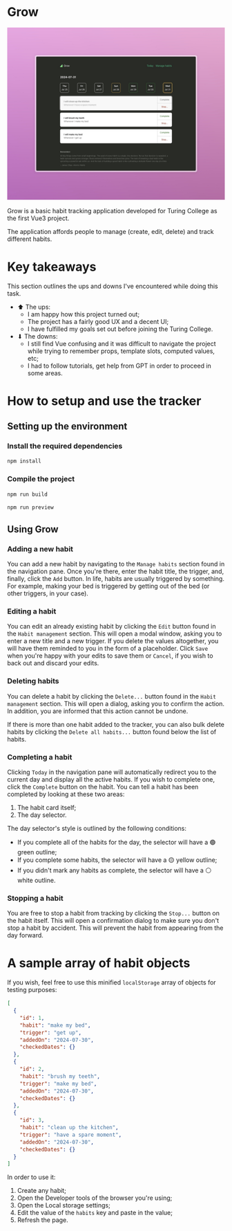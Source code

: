 # Grow

![The Grow habit tracker](/public/Grow.jpeg 'Grow')

Grow is a basic habit tracking application developed for Turing College as the first Vue3 project.

The application affords people to manage (create, edit, delete) and track different habits.

# Key takeaways

This section outlines the ups and downs I've encountered while doing this task.

- ⬆ The ups:
  - I am happy how this project turned out;
  - The project has a fairly good UX and a decent UI;
  - I have fulfilled my goals set out before joining the Turing College.
- ⬇ The downs:
  - I still find Vue confusing and it was difficult to navigate the project while trying to remember props, template slots, computed values, etc;
  - I had to follow tutorials, get help from GPT in order to proceed in some areas.

# How to setup and use the tracker

## Setting up the environment

### Install the required dependencies

```sh
npm install
```

### Compile the project

```sh
npm run build
```

```sh
npm run preview
```

## Using Grow

### Adding a new habit

You can add a new habit by navigating to the `Manage habits` section found in the navigation pane. Once you're there, enter the habit title, the trigger, and, finally, click the `Add` button.
In life, habits are usually triggered by something. For example, making your bed is triggered by getting out of the bed (or other triggers, in your case).

### Editing a habit

You can edit an already existing habit by clicking the `Edit` button found in the `Habit management` section. This will open a modal window, asking you to enter a new title and a new trigger. If you delete the values altogether, you will have them reminded to you in the form of a placeholder. Click `Save` when you're happy with your edits to save them or `Cancel`, if you wish to back out and discard your edits.

### Deleting habits

You can delete a habit by clicking the `Delete...` button found in the `Habit management` section. This will open a dialog, asking you to confirm the action. In addition, you are informed that this action cannot be undone.

If there is more than one habit added to the tracker, you can also bulk delete habits by clicking the `Delete all habits...` button found below the list of habits.

### Completing a habit

Clicking `Today` in the navigation pane will automatically redirect you to the current day and display all the active habits. If you wish to complete one, click the `Complete` button on the habit. You can tell a habit has been completed by looking at these two areas:

1. The habit card itself;
2. The day selector.

The day selector's style is outlined by the following conditions:

- If you complete all of the habits for the day, the selector will have a 🟢 green outline;
- If you complete some habits, the selector will have a 🟡 yellow outline;
- If you didn't mark any habits as complete, the selector will have a ⚪️ white outline.

### Stopping a habit

You are free to stop a habit from tracking by clicking the `Stop...` button on the habit itself. This will open a confirmation dialog to make sure you don't stop a habit by accident. This will prevent the habit from appearing from the day forward.

# A sample array of habit objects

If you wish, feel free to use this minified `localStorage` array of objects for testing purposes:

```json
[
  {
    "id": 1,
    "habit": "make my bed",
    "trigger": "get up",
    "addedOn": "2024-07-30",
    "checkedDates": {}
  },
  {
    "id": 2,
    "habit": "brush my teeth",
    "trigger": "make my bed",
    "addedOn": "2024-07-30",
    "checkedDates": {}
  },
  {
    "id": 3,
    "habit": "clean up the kitchen",
    "trigger": "have a spare moment",
    "addedOn": "2024-07-30",
    "checkedDates": {}
  }
]
```

In order to use it:

1. Create any habit;
2. Open the Developer tools of the browser you're using;
3. Open the Local storage settings;
4. Edit the value of the `habits` key and paste in the value;
5. Refresh the page.
